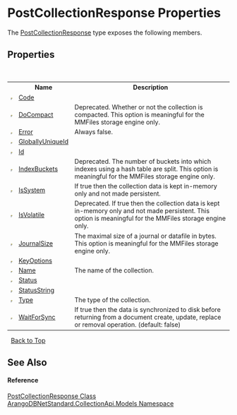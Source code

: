 # PostCollectionResponse Properties
 

The <a href="0dd08143-258f-1aff-2e22-2fa25fd168f3">PostCollectionResponse</a> type exposes the following members.


## Properties
&nbsp;<table><tr><th></th><th>Name</th><th>Description</th></tr><tr><td>![Public property](media/pubproperty.gif "Public property")</td><td><a href="faf46802-fbbb-a2f4-2899-696be21471f4">Code</a></td><td /></tr><tr><td>![Public property](media/pubproperty.gif "Public property")</td><td><a href="bb90f5e1-89f7-ac41-409f-b45340f05f49">DoCompact</a></td><td>
Deprecated. Whether or not the collection is compacted. This option is meaningful for the MMFiles storage engine only.</td></tr><tr><td>![Public property](media/pubproperty.gif "Public property")</td><td><a href="f943eabb-543b-5b2b-5923-e234854e6e91">Error</a></td><td>
Always false.</td></tr><tr><td>![Public property](media/pubproperty.gif "Public property")</td><td><a href="c5ec2f6d-9249-9b54-e73e-e14bc9352c75">GloballyUniqueId</a></td><td /></tr><tr><td>![Public property](media/pubproperty.gif "Public property")</td><td><a href="c385d19c-e486-6763-4183-23666b42b916">Id</a></td><td /></tr><tr><td>![Public property](media/pubproperty.gif "Public property")</td><td><a href="b8dddc3c-32ec-1026-5842-2b8ee411cde5">IndexBuckets</a></td><td>
Deprecated. The number of buckets into which indexes using a hash table are split. This option is meaningful for the MMFiles storage engine only.</td></tr><tr><td>![Public property](media/pubproperty.gif "Public property")</td><td><a href="dd6c70ce-9e4b-a7ef-b98a-7cd13e3051ad">IsSystem</a></td><td>
If true then the collection data is kept in-memory only and not made persistent.</td></tr><tr><td>![Public property](media/pubproperty.gif "Public property")</td><td><a href="74747316-80c0-b37f-e49c-74c0c7eb881f">IsVolatile</a></td><td>
Deprecated. If true then the collection data is kept in-memory only and not made persistent. This option is meaningful for the MMFiles storage engine only.</td></tr><tr><td>![Public property](media/pubproperty.gif "Public property")</td><td><a href="4435d022-8e28-d5f2-c8b0-859c45476719">JournalSize</a></td><td>
The maximal size of a journal or datafile in bytes. This option is meaningful for the MMFiles storage engine only.</td></tr><tr><td>![Public property](media/pubproperty.gif "Public property")</td><td><a href="5084a026-1f9a-1e24-e6d0-780fc28da0ee">KeyOptions</a></td><td /></tr><tr><td>![Public property](media/pubproperty.gif "Public property")</td><td><a href="0cacef09-5987-23db-3636-e105f2ac3370">Name</a></td><td>
The name of the collection.</td></tr><tr><td>![Public property](media/pubproperty.gif "Public property")</td><td><a href="fe2e926d-c618-4bd9-6cd4-45ff50c749c5">Status</a></td><td /></tr><tr><td>![Public property](media/pubproperty.gif "Public property")</td><td><a href="a4bef220-032f-6a5d-db8e-192798615f9e">StatusString</a></td><td /></tr><tr><td>![Public property](media/pubproperty.gif "Public property")</td><td><a href="d6b17c12-66ac-7faf-e8a4-fc270adb7285">Type</a></td><td>
The type of the collection.</td></tr><tr><td>![Public property](media/pubproperty.gif "Public property")</td><td><a href="5c9b626c-f67e-751d-f9e5-21e661e8db4e">WaitForSync</a></td><td>
If true then the data is synchronized to disk before returning from a document create, update, replace or removal operation. (default: false)</td></tr></table>&nbsp;
<a href="#postcollectionresponse-properties">Back to Top</a>

## See Also


#### Reference
<a href="0dd08143-258f-1aff-2e22-2fa25fd168f3">PostCollectionResponse Class</a><br /><a href="eddef630-2e74-9b99-ee5b-91305adea48b">ArangoDBNetStandard.CollectionApi.Models Namespace</a><br />